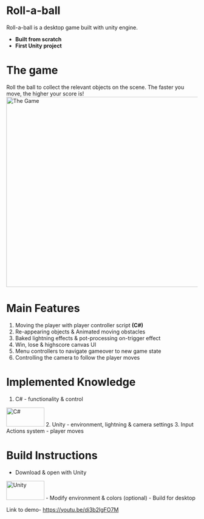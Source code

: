 # Roll-a-ball
Roll-a-ball is a desktop game built with unity engine. 
- **Built from scratch**
- **First Unity project**

# The game 
Roll the ball to collect the relevant objects on the scene.
The faster you move, the higher your score is!
<img src="https://github.com/BenHurCreations/Unity/blob/main/Images/Roll-a-ball.PNG" alt="The Game" width="1000" height="500"/>

# Main Features
1.  Moving the player with player controller script   **(C#)**
2.  Re-appearing objects & Animated moving obstacles
3. Baked lightning effects & pot-processing on-trigger effect
4. Win, lose & highscore canvas UI
5. Menu controllers to navigate gameover to new game state
6. Controlling the camera to follow the player moves

# Implemented Knowledge
1. C# - functionality & control 
<img src="https://github.com/BenHurCreations/Unity/blob/main/Images/C-Sharp.png" alt="C#" width="100" height="50"/>
2. Unity - environment, lightning & camera settings
3. Input Actions system - player moves

# Build Instructions
- Download & open with Unity 
<img src="https://github.com/BenHurCreations/Unity/blob/main/Images/unity.jpg" alt="Unity" width="100" height="50"/>
- Modify environment & colors (optional)
- Build for desktop

Link to demo- https://youtu.be/di3b2IgFO7M
